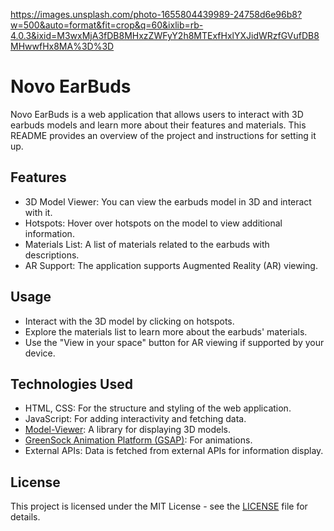 https://images.unsplash.com/photo-1655804439989-24758d6e96b8?w=500&auto=format&fit=crop&q=60&ixlib=rb-4.0.3&ixid=M3wxMjA3fDB8MHxzZWFyY2h8MTExfHxlYXJidWRzfGVufDB8MHwwfHx8MA%3D%3D
# Novo EarBuds

Novo EarBuds is a web application that allows users to interact with 3D earbuds models and learn more about their features and materials. This README provides an overview of the project and instructions for setting it up.

## Features

- 3D Model Viewer: You can view the earbuds model in 3D and interact with it.
- Hotspots: Hover over hotspots on the model to view additional information.
- Materials List: A list of materials related to the earbuds with descriptions.
- AR Support: The application supports Augmented Reality (AR) viewing.

## Usage

- Interact with the 3D model by clicking on hotspots.
- Explore the materials list to learn more about the earbuds' materials.
- Use the "View in your space" button for AR viewing if supported by your device.

## Technologies Used

- HTML, CSS: For the structure and styling of the web application.
- JavaScript: For adding interactivity and fetching data.
- [Model-Viewer](https://modelviewer.dev/): A library for displaying 3D models.
- [GreenSock Animation Platform (GSAP)](https://greensock.com/gsap/): For animations.
- External APIs: Data is fetched from external APIs for information display.

## License

This project is licensed under the MIT License - see the [LICENSE](LICENSE) file for details.
